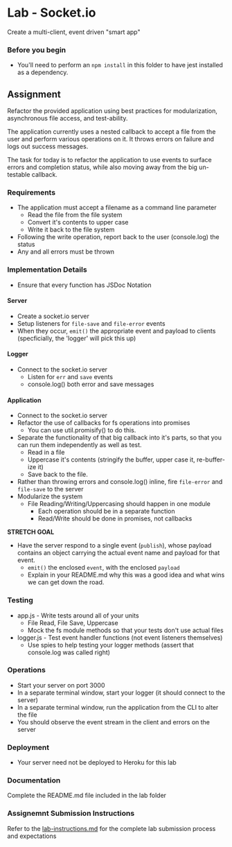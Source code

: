 # Lab - Socket.io

Create a multi-client, event driven "smart app"

### Before you begin
* You'll need to perform an `npm install` in this folder to have jest installed as a dependency.

## Assignment
Refactor the provided application using best practices for modularization, asynchronous file access, and test-ability.

The application currently uses a nested callback to accept a file from the user and perform various operations on it. It throws errors on failure and logs out success messages.

The task for today is to refactor the application to use events to surface errors and completion status, while also moving away from the big un-testable callback.


### Requirements 
* The application must accept a filename as a command line parameter
  * Read the file from the file system
  * Convert it's contents to upper case
  * Write it back to the file system
* Following the write operation, report back to the user (console.log) the status
* Any and all errors must be thrown

### Implementation Details
* Ensure that every function has JSDoc Notation

#### Server
* Create a socket.io server
* Setup listeners for `file-save` and `file-error` events
* When they occur, `emit()` the appropriate event and payload to clients (specficially, the 'logger' will pick this up)

#### Logger
* Connect to the socket.io server
  * Listen for `err` and `save` events
  * console.log() both error and save messages

#### Application
* Connect to the socket.io server
* Refactor the use of callbacks for fs operations into promises
  * You can use util.promisify() to do this.
* Separate the functionality of that big callback into it's parts, so that you can run them independently as well as test.
  * Read in a file
  * Uppercase it's contents (stringify the buffer, upper case it, re-buffer-ize it)
  * Save back to the file.
* Rather than throwing errors and console.log() inline, fire `file-error` and `file-save` to the server
* Modularize the system
  * File Reading/Writing/Uppercasing should happen in one module
    * Each operation should be in a separate function
    * Read/Write should be done in promises, not callbacks
    
**STRETCH GOAL**
* Have the server respond to a single event (`publish`), whose payload contains an object carrying the actual event name and payload for that event.
  * `emit()` the enclosed `event`, with the enclosed `payload`
  * Explain in your README.md why this was a good idea and what wins we can get down the road.

### Testing
* app.js - Write tests around all of your units
  * File Read, File Save, Uppercase
  * Mock the fs module methods so that your tests don't use actual files
* logger.js - Test event handler functions (not event listeners themselves)
  * Use spies to help testing your logger methods (assert that console.log was called right)

### Operations
* Start your server on port 3000
* In a separate terminal window, start your logger (it should connect to the server)
* In a separate terminal window, run the application from the CLI to alter the file
* You should observe the event stream in the client and errors on the server

### Deployment
* Your server need not be deployed to Heroku for this lab

###  Documentation
Complete the README.md file included in the lab folder

### Assignemnt Submission Instructions
Refer to the [lab-instructions.md](../../../reference/submission-instructions/labs) for the complete lab submission process and expectations
